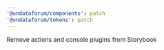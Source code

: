 ```yaml
---
'@undataforum/components': patch
'@undataforum/tokens': patch
---
```


Remove actions and console plugins from Storybook
